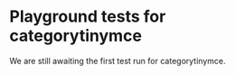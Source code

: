 # Playground tests for categorytinymce
We are still awaiting the first test run for categorytinymce.
